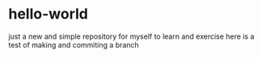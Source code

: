 # hello-world
just a new and simple repository for myself to learn and exercise
here is a test of making and commiting a branch 
